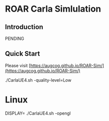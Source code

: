 # ROAR Carla Simlulation

## Introduction
PENDING 

## Quick Start
Please visit [https://augcog.github.io/ROAR-Sim/](https://augcog.github.io/ROAR-Sim/)



./CarlaUE4.sh -quality-level=Low


# Linux
DISPLAY= ./CarlaUE4.sh -opengl

